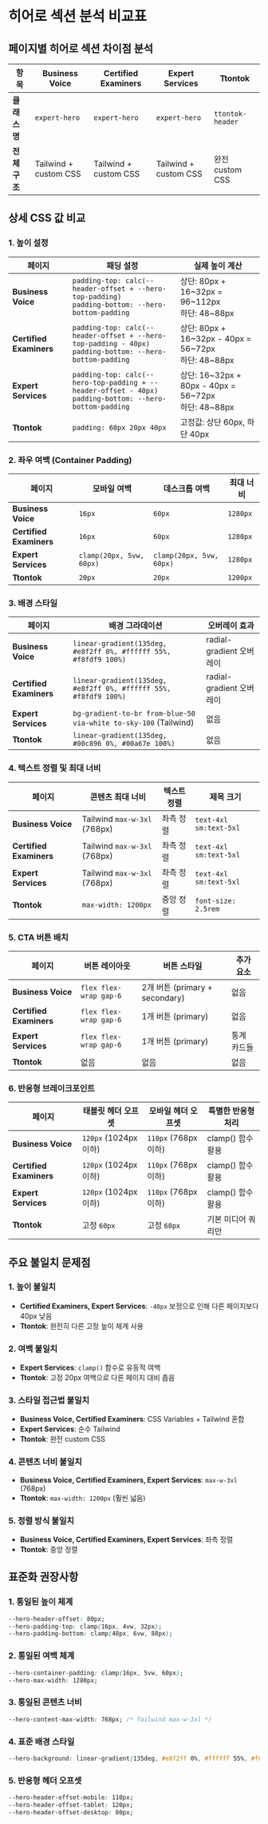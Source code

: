 # 히어로 섹션 분석 비교표

## 페이지별 히어로 섹션 차이점 분석

| 항목 | Business Voice | Certified Examiners | Expert Services | Ttontok |
|------|----------------|---------------------|-----------------|---------|
| **클래스명** | `expert-hero` | `expert-hero` | `expert-hero` | `ttontok-header` |
| **전체 구조** | Tailwind + custom CSS | Tailwind + custom CSS | Tailwind + custom CSS | 완전 custom CSS |

## 상세 CSS 값 비교

### 1. 높이 설정

| 페이지 | 패딩 설정 | 실제 높이 계산 |
|--------|-----------|----------------|
| **Business Voice** | `padding-top: calc(--header-offset + --hero-top-padding)` <br> `padding-bottom: --hero-bottom-padding` | 상단: 80px + 16~32px = 96~112px <br> 하단: 48~88px |
| **Certified Examiners** | `padding-top: calc(--header-offset + --hero-top-padding - 40px)` <br> `padding-bottom: --hero-bottom-padding` | 상단: 80px + 16~32px - 40px = 56~72px <br> 하단: 48~88px |
| **Expert Services** | `padding-top: calc(--hero-top-padding + --header-offset - 40px)` <br> `padding-bottom: --hero-bottom-padding` | 상단: 16~32px + 80px - 40px = 56~72px <br> 하단: 48~88px |
| **Ttontok** | `padding: 60px 20px 40px` | 고정값: 상단 60px, 하단 40px |

### 2. 좌우 여백 (Container Padding)

| 페이지 | 모바일 여백 | 데스크톱 여백 | 최대 너비 |
|--------|-------------|---------------|-----------|
| **Business Voice** | `16px` | `60px` | `1280px` |
| **Certified Examiners** | `16px` | `60px` | `1280px` |
| **Expert Services** | `clamp(20px, 5vw, 60px)` | `clamp(20px, 5vw, 60px)` | `1280px` |
| **Ttontok** | `20px` | `20px` | `1200px` |

### 3. 배경 스타일

| 페이지 | 배경 그라데이션 | 오버레이 효과 |
|--------|----------------|----------------|
| **Business Voice** | `linear-gradient(135deg, #e8f2ff 0%, #ffffff 55%, #f8fdf9 100%)` | radial-gradient 오버레이 |
| **Certified Examiners** | `linear-gradient(135deg, #e8f2ff 0%, #ffffff 55%, #f8fdf9 100%)` | radial-gradient 오버레이 |
| **Expert Services** | `bg-gradient-to-br from-blue-50 via-white to-sky-100` (Tailwind) | 없음 |
| **Ttontok** | `linear-gradient(135deg, #00c896 0%, #00a67e 100%)` | 없음 |

### 4. 텍스트 정렬 및 최대 너비

| 페이지 | 콘텐츠 최대 너비 | 텍스트 정렬 | 제목 크기 |
|--------|------------------|-------------|-----------|
| **Business Voice** | Tailwind `max-w-3xl` (768px) | 좌측 정렬 | `text-4xl sm:text-5xl` |
| **Certified Examiners** | Tailwind `max-w-3xl` (768px) | 좌측 정렬 | `text-4xl sm:text-5xl` |
| **Expert Services** | Tailwind `max-w-3xl` (768px) | 좌측 정렬 | `text-4xl sm:text-5xl` |
| **Ttontok** | `max-width: 1200px` | 중앙 정렬 | `font-size: 2.5rem` |

### 5. CTA 버튼 배치

| 페이지 | 버튼 레이아웃 | 버튼 스타일 | 추가 요소 |
|--------|---------------|-------------|-----------|
| **Business Voice** | `flex flex-wrap gap-6` | 2개 버튼 (primary + secondary) | 없음 |
| **Certified Examiners** | `flex flex-wrap gap-6` | 1개 버튼 (primary) | 없음 |
| **Expert Services** | `flex flex-wrap gap-6` | 1개 버튼 (primary) | 통계 카드들 |
| **Ttontok** | 없음 | 없음 | 없음 |

### 6. 반응형 브레이크포인트

| 페이지 | 태블릿 헤더 오프셋 | 모바일 헤더 오프셋 | 특별한 반응형 처리 |
|--------|-------------------|-------------------|-------------------|
| **Business Voice** | `120px` (1024px 이하) | `110px` (768px 이하) | clamp() 함수 활용 |
| **Certified Examiners** | `120px` (1024px 이하) | `110px` (768px 이하) | clamp() 함수 활용 |
| **Expert Services** | `120px` (1024px 이하) | `110px` (768px 이하) | clamp() 함수 활용 |
| **Ttontok** | 고정 `60px` | 고정 `60px` | 기본 미디어 쿼리만 |

## 주요 불일치 문제점

### 1. 높이 불일치
- **Certified Examiners, Expert Services**: `-40px` 보정으로 인해 다른 페이지보다 40px 낮음
- **Ttontok**: 완전히 다른 고정 높이 체계 사용

### 2. 여백 불일치
- **Expert Services**: `clamp()` 함수로 유동적 여백
- **Ttontok**: 고정 20px 여백으로 다른 페이지 대비 좁음

### 3. 스타일 접근법 불일치
- **Business Voice, Certified Examiners**: CSS Variables + Tailwind 혼합
- **Expert Services**: 순수 Tailwind
- **Ttontok**: 완전 custom CSS

### 4. 콘텐츠 너비 불일치
- **Business Voice, Certified Examiners, Expert Services**: `max-w-3xl` (768px)
- **Ttontok**: `max-width: 1200px` (훨씬 넓음)

### 5. 정렬 방식 불일치
- **Business Voice, Certified Examiners, Expert Services**: 좌측 정렬
- **Ttontok**: 중앙 정렬

## 표준화 권장사항

### 1. 통일된 높이 체계
```css
--hero-header-offset: 80px;
--hero-padding-top: clamp(16px, 4vw, 32px);
--hero-padding-bottom: clamp(48px, 6vw, 88px);
```

### 2. 통일된 여백 체계
```css
--hero-container-padding: clamp(16px, 5vw, 60px);
--hero-max-width: 1280px;
```

### 3. 통일된 콘텐츠 너비
```css
--hero-content-max-width: 768px; /* Tailwind max-w-3xl */
```

### 4. 표준 배경 스타일
```css
--hero-background: linear-gradient(135deg, #e8f2ff 0%, #ffffff 55%, #f8fdf9 100%);
```

### 5. 반응형 헤더 오프셋
```css
--hero-header-offset-mobile: 110px;
--hero-header-offset-tablet: 120px;
--hero-header-offset-desktop: 80px;
```